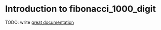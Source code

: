 # Introduction to fibonacci_1000_digit

TODO: write [great documentation](http://jacobian.org/writing/what-to-write/)

